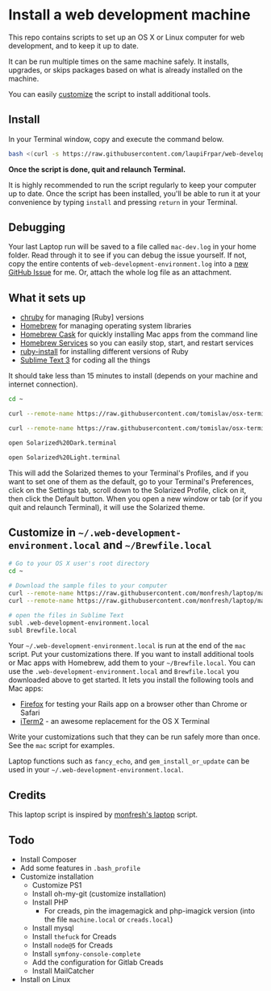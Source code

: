 # Install a web development machine

This repo contains scripts to set up an OS X or Linux computer for web 
development, and to keep it up to date.

It can be run multiple times on the same machine safely. It installs,
upgrades, or skips packages based on what is already installed on the machine.

You can easily [customize](#customize-in-laptoplocal) the script to install 
additional tools.

## Install

In your Terminal window, copy and execute the command below.

```sh
bash <(curl -s https://raw.githubusercontent.com/laupiFrpar/web-development-environment/master/web-development-environment)
```

**Once the script is done, quit and relaunch Terminal.**

It is highly recommended to run the script regularly to keep your computer up
to date. Once the script has been installed, you'll be able to run it at your
convenience by typing `install` and pressing `return` in your Terminal.

## Debugging

Your last Laptop run will be saved to a file called `mac-dev.log` in your home
folder. Read through it to see if you can debug the issue yourself. If not,
copy the entire contents of `web-development-environment.log` into a
[new GitHub Issue](https://github.com/laupiFrpar/web-development-environment/issues/new) for me.
Or, attach the whole log file as an attachment.

## What it sets up

* [chruby] for managing [Ruby] versions
* [Homebrew] for managing operating system libraries
* [Homebrew Cask] for quickly installing Mac apps from the command line
* [Homebrew Services] so you can easily stop, start, and restart services
* [ruby-install] for installing different versions of Ruby
* [Sublime Text 3] for coding all the things

[chruby]: https://github.com/postmodern/chruby
[Homebrew]: http://brew.sh/
[Homebrew Cask]: http://caskroom.io/
[Homebrew Services]: https://github.com/Homebrew/homebrew-services
[ruby-install]: https://github.com/postmodern/ruby-install
[Sublime Text 3]: http://www.sublimetext.com/3

It should take less than 15 minutes to install (depends on your machine and
internet connection).

```bash
cd ~

curl --remote-name https://raw.githubusercontent.com/tomislav/osx-terminal.app-colors-solarized/master/Solarized%20Dark.terminal

curl --remote-name https://raw.githubusercontent.com/tomislav/osx-terminal.app-colors-solarized/master/Solarized%20Light.terminal

open Solarized%20Dark.terminal

open Solarized%20Light.terminal
```

This will add the Solarized themes to your Terminal's Profiles, and if you want to set one of them as the default, go to your Terminal's Preferences,
click on the Settings tab, scroll down to the Solarized Profile, click on it,
then click the Default button. When you open a new window or tab (or if you quit and relaunch Terminal), it will use the Solarized theme.

## Customize in `~/.web-development-environment.local` and `~/Brewfile.local`
```sh
# Go to your OS X user's root directory
cd ~

# Download the sample files to your computer
curl --remote-name https://raw.githubusercontent.com/monfresh/laptop/master/.web-development-environment.local
curl --remote-name https://raw.githubusercontent.com/monfresh/laptop/master/Brewfile.local

# open the files in Sublime Text
subl .web-development-environment.local
subl Brewfile.local
```

Your `~/.web-development-environment.local` is run at the end of the `mac` script.
Put your customizations there. If you want to install additional
tools or Mac apps with Homebrew, add them to your `~/Brewfile.local`.
You can use the `.web-development-environment.local` and `Brewfile.local` you downloaded
above to get started. It lets you install the following tools and Mac apps:

* [Firefox] for testing your Rails app on a browser other than Chrome or Safari
* [iTerm2] - an awesome replacement for the OS X Terminal

[Firefox]: https://www.mozilla.org/en-US/firefox/new/
[iTerm2]: http://iterm2.com/

Write your customizations such that they can be run safely more than once.
See the `mac` script for examples.

Laptop functions such as `fancy_echo`, and `gem_install_or_update` can be used
in your `~/.web-development-environment.local`.

## Credits

This laptop script is inspired by
[monfresh's laptop](https://github.com/monfresh/laptop) script.

## Todo

- Install Composer
- Add some features in `.bash_profile` 
- Customize installation
    - Customize PS1
    - Install oh-my-git (customize installation)
    - Install PHP
        - For creads, pin the imagemagick and php-imagick version (into the file `machine.local` or `creads.local`)
    - Install mysql
    - Install `thefuck` for Creads
    - Install `node@5` for Creads
    - Install `symfony-console-complete`
    - Add the configuration for Gitlab Creads
    - Install MailCatcher
- Install on Linux